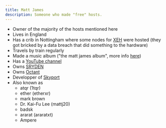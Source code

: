 ```yaml
---
title: Matt James
description: Someone who made "free" hosts.
---
```


* Owner of the majority of the hosts mentioned here
* Lives in England
* Has a crib in Nottingham where some nodes for [XEH](../Hosts/xeh.sh.mdx) were hosted (they got bricked by a data breach that did something to the hardware)
* Travels by train regularly
* Made a music album ("the matt james album", more info [here](/Hosts/octant.sh#the-music-album))
* Has a [YouTube channel](https://www.youtube.com/@etherxr/)
* Owns [SRYDEN](../Companies/SRYDEN.md)
* Owns [Octant](../Companies/Octant.md)
* Developper of [Skyport](https://skyport.dev/)
* Also known as
  * atqr (1tqr)
  * ether (etherxr)
  * mark brown
  * Dr. Kai-Fu Lee (mattj20)
  * badsk
  * ararat (araratxt)
  * Ampere